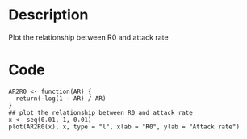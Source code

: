 # Description
Plot the relationship between R0 and attack rate

# Code
```
AR2R0 <- function(AR) {
  return(-log(1 - AR) / AR)
}
## plot the relationship between R0 and attack rate
x <- seq(0.01, 1, 0.01)
plot(AR2R0(x), x, type = "l", xlab = "R0", ylab = "Attack rate")

```